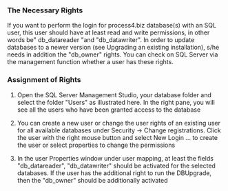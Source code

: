 ### The Necessary Rights

If you want to perform the login for process4.biz database(s) with an
SQL user, this user should have at least read and write permissions, in
other words be" db\_datareader "and "db\_datawriter". In order to update
databases to a newer version (see Upgrading an existing installation),
s/he needs in addition the "db\_owner" rights. You can check on SQL
Server via the management function whether a user has these rights.

### Assignment of Rights

1.  Open the SQL Server Management Studio, your database folder and
    select the folder "Users" as illustrated here. In the right pane,
    you will see all the users who have been granted access to the
    database  
2.  You can create a new user or change the user rights of an existing
    user for all available databases under Security -&gt; Change
    registrations. Click the user with the right mouse button and select
    New Login ... to create the user or select properties to change the
    permissions  
      
3.  In the user Properties window under user mapping, at least the
    fields "db\_datareader", "db\_datawriter" should be activated for
    the selected databases. If the user has the additional right to run
    the DBUpgrade, then the "db\_owner" should be additionally activated